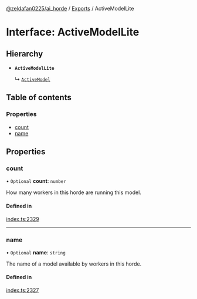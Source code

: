 [@zeldafan0225/ai_horde](../README.md) / [Exports](../modules.md) / ActiveModelLite

# Interface: ActiveModelLite

## Hierarchy

- **`ActiveModelLite`**

  ↳ [`ActiveModel`](ActiveModel.md)

## Table of contents

### Properties

- [count](ActiveModelLite.md#count)
- [name](ActiveModelLite.md#name)

## Properties

### count

• `Optional` **count**: `number`

How many workers in this horde are running this model.

#### Defined in

[index.ts:2329](https://github.com/ZeldaFan0225/ai_horde/blob/100bbe4/index.ts#L2329)

___

### name

• `Optional` **name**: `string`

The name of a model available by workers in this horde.

#### Defined in

[index.ts:2327](https://github.com/ZeldaFan0225/ai_horde/blob/100bbe4/index.ts#L2327)
